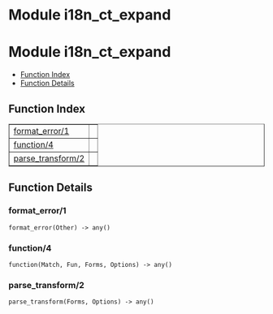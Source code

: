 Module i18n_ct_expand
================


<h1>Module i18n_ct_expand</h1>

* [Function Index](#index)
* [Function Details](#functions)






<h2><a name="index">Function Index</a></h2>



<table width="100%" border="1" cellspacing="0" cellpadding="2" summary="function index"><tr><td valign="top"><a href="#format_error-1">format_error/1</a></td><td></td></tr><tr><td valign="top"><a href="#function-4">function/4</a></td><td></td></tr><tr><td valign="top"><a href="#parse_transform-2">parse_transform/2</a></td><td></td></tr></table>




<h2><a name="functions">Function Details</a></h2>


<a name="format_error-1"></a>

<h3>format_error/1</h3>





`format_error(Other) -> any()`

<a name="function-4"></a>

<h3>function/4</h3>





`function(Match, Fun, Forms, Options) -> any()`

<a name="parse_transform-2"></a>

<h3>parse_transform/2</h3>





`parse_transform(Forms, Options) -> any()`


